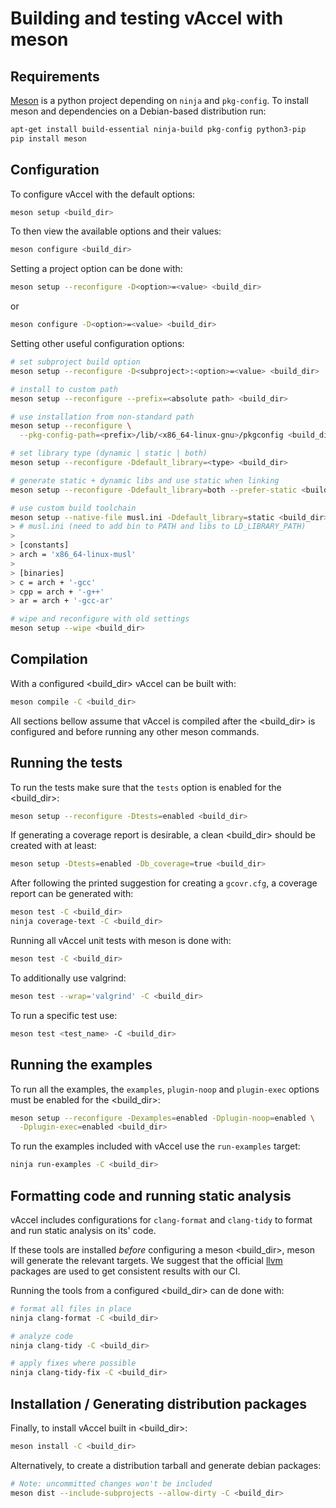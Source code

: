 # Building and testing vAccel with meson
## Requirements
[Meson](https://mesonbuild.com/) is a python project depending on `ninja` and
`pkg-config`. To install meson and dependencies on a Debian-based distribution
run:
```bash
apt-get install build-essential ninja-build pkg-config python3-pip 
pip install meson
```

## Configuration
To configure vAccel with the default options:
```bash
meson setup <build_dir>
```

To then view the available options and their values:
```bash
meson configure <build_dir>
```

Setting a project option can be done with:
```bash
meson setup --reconfigure -D<option>=<value> <build_dir>
```
or
```bash
meson configure -D<option>=<value> <build_dir>
```

Setting other useful configuration options:
```bash
# set subproject build option
meson setup --reconfigure -D<subproject>:<option>=<value> <build_dir>

# install to custom path
meson setup --reconfigure --prefix=<absolute path> <build_dir>

# use installation from non-standard path
meson setup --reconfigure \
  --pkg-config-path=<prefix>/lib/<x86_64-linux-gnu>/pkgconfig <build_dir>

# set library type (dynamic | static | both)
meson setup --reconfigure -Ddefault_library=<type> <build_dir>

# generate static + dynamic libs and use static when linking
meson setup --reconfigure -Ddefault_library=both --prefer-static <build_dir>

# use custom build toolchain
meson setup --native-file musl.ini -Ddefault_library=static <build_dir>
> # musl.ini (need to add bin to PATH and libs to LD_LIBRARY_PATH)
>
> [constants]
> arch = 'x86_64-linux-musl'
>
> [binaries]
> c = arch + '-gcc'
> cpp = arch + '-g++'
> ar = arch + '-gcc-ar'

# wipe and reconfigure with old settings
meson setup --wipe <build_dir>
```

## Compilation
With a configured <build_dir> vAccel can be built with:
```bash
meson compile -C <build_dir>
```

All sections bellow assume that vAccel is compiled after the <build_dir> is
configured and before running any other meson commands.

## Running the tests
To run the tests make sure that the `tests` option is enabled for the
<build_dir>:
```bash
meson setup --reconfigure -Dtests=enabled <build_dir>
```

If generating a coverage report is desirable, a clean <build_dir> should be
created with at least:
```bash
meson setup -Dtests=enabled -Db_coverage=true <build_dir>
```
After following the printed suggestion for creating a `gcovr.cfg`, a coverage
report can be generated with:
```bash
meson test -C <build_dir>
ninja coverage-text -C <build_dir>
```

Running all vAccel unit tests with meson is done with:
```bash
meson test -C <build_dir>
```

To additionally use valgrind:
```bash
meson test --wrap='valgrind' -C <build_dir>
```

To run a specific test use:
```bash
meson test <test_name> -C <build_dir>
```

## Running the examples
To run all the examples, the `examples`, `plugin-noop` and `plugin-exec` options
must be enabled for the <build_dir>:
```bash
meson setup --reconfigure -Dexamples=enabled -Dplugin-noop=enabled \
  -Dplugin-exec=enabled <build_dir>
```

To run the examples included with vAccel use the `run-examples` target:
```bash
ninja run-examples -C <build_dir>
```

## Formatting code and running static analysis
vAccel includes configurations for `clang-format` and `clang-tidy` to format
and run static analysis on its' code.

If these tools are installed *before* configuring a meson <build_dir>, meson
will generate the relevant targets. We suggest that the official
[llvm](https://apt.llvm.org/) packages are used to get consistent results with
our CI.

Running the tools from a configured <build_dir> can de done with:
```bash
# format all files in place
ninja clang-format -C <build_dir>

# analyze code
ninja clang-tidy -C <build_dir>

# apply fixes where possible
ninja clang-tidy-fix -C <build_dir>
```

## Installation / Generating distribution packages
Finally, to install vAccel built in <build_dir>:
```bash
meson install -C <build_dir>
```

Alternatively, to create a distribution tarball and generate debian packages:
```bash
# Note: uncommitted changes won't be included
meson dist --include-subprojects --allow-dirty -C <build_dir>
```
